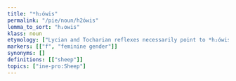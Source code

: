 ```yaml
---
title: "*h₂ówis"
permalink: "/pie/noun/h2ówis"
lemma_to_sort: "h₂owis"
klass: noun
etymology: ["Lycian and Tocharian reflexes necessarily point to *h₂ówis. However, this noun is usually reconstructed as *h₃éwis in order to \"account for the Anatolian and Armenian h- and for pervasive o-vocalism, in spite of the Tocharian form, which then remains unexplained\" (Lubotsky). Alternatively, acrostatic ablauting *h₂ówi- ~ *h₂éwi- paradigm can be reconstructed (such as the one presented here in the declension table), and then one can \"assume that the attested forms have the o-vocalism of the former variant, and the h- of the latter\" (Lubotsky). Compare with Hebrew כֶּבֶשׂ‎ (“kéves”).", "R. A. Pooth argues that the word has the original meaning \"one who produces clothing (from wool)\". See *h₂éwis."]
markers: [["f", "feminine gender"]]
synonyms: []
definitions: [["sheep"]]
topics: ["ine-pro:Sheep"]
---
```

